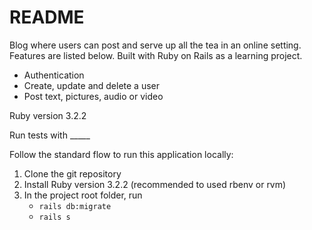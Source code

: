 # README

Blog where users can post and serve up all the tea in an online setting. Features are listed below. Built with Ruby on Rails as a learning project.
- Authentication
- Create, update and delete a user
- Post text, pictures, audio or video

Ruby version 3.2.2

Run tests with _____

Follow the standard flow to run this application locally:
1. Clone the git repository
2. Install Ruby version 3.2.2 (recommended to used rbenv or rvm)
3. In the project root folder, run
    - `rails db:migrate`
    - `rails s`
